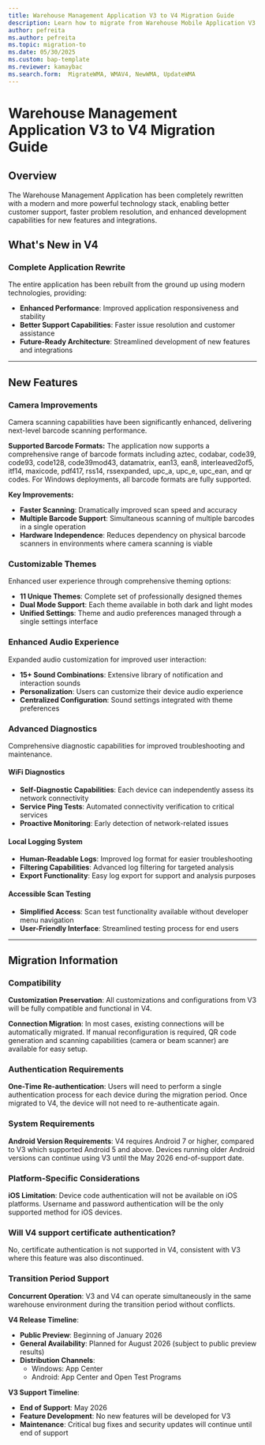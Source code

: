 ```yaml
---
title: Warehouse Management Application V3 to V4 Migration Guide
description: Learn how to migrate from Warehouse Mobile Application V3 to V4, including compatibility, requirements, and timeline.
author: pefreita
ms.author: pefreita
ms.topic: migration-to
ms.date: 05/30/2025
ms.custom: bap-template
ms.reviewer: kamaybac
ms.search.form:  MigrateWMA, WMAV4, NewWMA, UpdateWMA
---
```

# Warehouse Management Application V3 to V4 Migration Guide

## Overview

The Warehouse Management Application has been completely rewritten with a modern and more powerful technology stack, enabling better customer support, faster problem resolution, and enhanced development capabilities for new features and integrations.

## What's New in V4

### Complete Application Rewrite
The entire application has been rebuilt from the ground up using modern technologies, providing:
- **Enhanced Performance**: Improved application responsiveness and stability
- **Better Support Capabilities**: Faster issue resolution and customer assistance
- **Future-Ready Architecture**: Streamlined development of new features and integrations

---

## New Features

### Camera Improvements

Camera scanning capabilities have been significantly enhanced, delivering next-level barcode scanning performance.

**Supported Barcode Formats:**
The application now supports a comprehensive range of barcode formats including aztec, codabar, code39, code93, code128, code39mod43, datamatrix, ean13, ean8, interleaved2of5, itf14, maxicode, pdf417, rss14, rssexpanded, upc_a, upc_e, upc_ean, and qr codes. For Windows deployments, all barcode formats are fully supported.

**Key Improvements:**
- **Faster Scanning**: Dramatically improved scan speed and accuracy
- **Multiple Barcode Support**: Simultaneous scanning of multiple barcodes in a single operation
- **Hardware Independence**: Reduces dependency on physical barcode scanners in environments where camera scanning is viable

### Customizable Themes

Enhanced user experience through comprehensive theming options:
- **11 Unique Themes**: Complete set of professionally designed themes
- **Dual Mode Support**: Each theme available in both dark and light modes
- **Unified Settings**: Theme and audio preferences managed through a single settings interface

### Enhanced Audio Experience

Expanded audio customization for improved user interaction:
- **15+ Sound Combinations**: Extensive library of notification and interaction sounds
- **Personalization**: Users can customize their device audio experience
- **Centralized Configuration**: Sound settings integrated with theme preferences

### Advanced Diagnostics

Comprehensive diagnostic capabilities for improved troubleshooting and maintenance.

#### WiFi Diagnostics
- **Self-Diagnostic Capabilities**: Each device can independently assess its network connectivity
- **Service Ping Tests**: Automated connectivity verification to critical services
- **Proactive Monitoring**: Early detection of network-related issues

#### Local Logging System
- **Human-Readable Logs**: Improved log format for easier troubleshooting
- **Filtering Capabilities**: Advanced log filtering for targeted analysis
- **Export Functionality**: Easy log export for support and analysis purposes

#### Accessible Scan Testing
- **Simplified Access**: Scan test functionality available without developer menu navigation
- **User-Friendly Interface**: Streamlined testing process for end users

---

## Migration Information

### Compatibility

**Customization Preservation**: All customizations and configurations from V3 will be fully compatible and functional in V4.

**Connection Migration**: In most cases, existing connections will be automatically migrated. If manual reconfiguration is required, QR code generation and scanning capabilities (camera or beam scanner) are available for easy setup.

### Authentication Requirements

**One-Time Re-authentication**: Users will need to perform a single authentication process for each device during the migration period. Once migrated to V4, the device will not need to re-authenticate again.

### System Requirements

**Android Version Requirements**: V4 requires Android 7 or higher, compared to V3 which supported Android 5 and above. Devices running older Android versions can continue using V3 until the May 2026 end-of-support date.

### Platform-Specific Considerations

**iOS Limitation**: Device code authentication will not be available on iOS platforms. Username and password authentication will be the only supported method for iOS devices.

### Will V4 support certificate authentication?

No, certificate authentication is not supported in V4, consistent with V3 where this feature was also discontinued.

### Transition Period Support

**Concurrent Operation**: V3 and V4 can operate simultaneously in the same warehouse environment during the transition period without conflicts.

**V4 Release Timeline**:
- **Public Preview**: Beginning of January 2026
- **General Availability**: Planned for August 2026 (subject to public preview results)
- **Distribution Channels**: 
  - Windows: App Center
  - Android: App Center and Open Test Programs

**V3 Support Timeline**: 
- **End of Support**: May 2026
- **Feature Development**: No new features will be developed for V3
- **Maintenance**: Critical bug fixes and security updates will continue until end of support